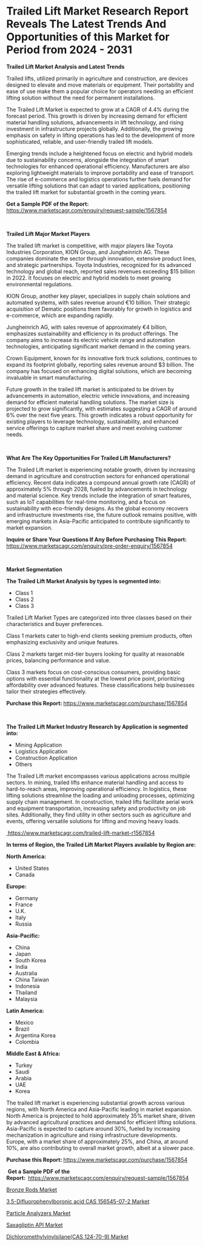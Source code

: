 <p><h1>Trailed Lift Market Research Report Reveals The Latest Trends And Opportunities of this Market for Period from 2024 - 2031</h1></p><p><strong>Trailed Lift Market Analysis and Latest Trends</strong></p>
<p><p>Trailed lifts, utilized primarily in agriculture and construction, are devices designed to elevate and move materials or equipment. Their portability and ease of use make them a popular choice for operators needing an efficient lifting solution without the need for permanent installations.</p><p>The Trailed Lift Market is expected to grow at a CAGR of 4.4% during the forecast period. This growth is driven by increasing demand for efficient material handling solutions, advancements in lift technology, and rising investment in infrastructure projects globally. Additionally, the growing emphasis on safety in lifting operations has led to the development of more sophisticated, reliable, and user-friendly trailed lift models.</p><p>Emerging trends include a heightened focus on electric and hybrid models due to sustainability concerns, alongside the integration of smart technologies for enhanced operational efficiency. Manufacturers are also exploring lightweight materials to improve portability and ease of transport. The rise of e-commerce and logistics operations further fuels demand for versatile lifting solutions that can adapt to varied applications, positioning the trailed lift market for substantial growth in the coming years.</p></p>
<p><strong>Get a Sample PDF of the Report:&nbsp;</strong> <a href="https://www.marketscagr.com/enquiry/request-sample/1567854">https://www.marketscagr.com/enquiry/request-sample/1567854</a></p>
<p>&nbsp;</p>
<p><strong>Trailed Lift Major Market Players</strong></p>
<p><p>The trailed lift market is competitive, with major players like Toyota Industries Corporation, KION Group, and Jungheinrich AG. These companies dominate the sector through innovation, extensive product lines, and strategic partnerships. Toyota Industries, recognized for its advanced technology and global reach, reported sales revenues exceeding $15 billion in 2022. It focuses on electric and hybrid models to meet growing environmental regulations.</p><p>KION Group, another key player, specializes in supply chain solutions and automated systems, with sales revenue around €10 billion. Their strategic acquisition of Dematic positions them favorably for growth in logistics and e-commerce, which are expanding rapidly.</p><p>Jungheinrich AG, with sales revenue of approximately €4 billion, emphasizes sustainability and efficiency in its product offerings. The company aims to increase its electric vehicle range and automation technologies, anticipating significant market demand in the coming years.</p><p>Crown Equipment, known for its innovative fork truck solutions, continues to expand its footprint globally, reporting sales revenue around $3 billion. The company has focused on enhancing digital solutions, which are becoming invaluable in smart manufacturing.</p><p>Future growth in the trailed lift market is anticipated to be driven by advancements in automation, electric vehicle innovations, and increasing demand for efficient material handling solutions. The market size is projected to grow significantly, with estimates suggesting a CAGR of around 6% over the next five years. This growth indicates a robust opportunity for existing players to leverage technology, sustainability, and enhanced service offerings to capture market share and meet evolving customer needs.</p></p>
<p>&nbsp;</p>
<p><strong>What Are The Key Opportunities For Trailed Lift Manufacturers?</strong></p>
<p><p>The Trailed Lift market is experiencing notable growth, driven by increasing demand in agriculture and construction sectors for enhanced operational efficiency. Recent data indicates a compound annual growth rate (CAGR) of approximately 5% through 2028, fueled by advancements in technology and material science. Key trends include the integration of smart features, such as IoT capabilities for real-time monitoring, and a focus on sustainability with eco-friendly designs. As the global economy recovers and infrastructure investments rise, the future outlook remains positive, with emerging markets in Asia-Pacific anticipated to contribute significantly to market expansion.</p></p>
<p><strong>Inquire or Share Your Questions If Any Before Purchasing This Report:</strong> <a href="https://www.marketscagr.com/enquiry/pre-order-enquiry/1567854">https://www.marketscagr.com/enquiry/pre-order-enquiry/1567854</a></p>
<p>&nbsp;</p>
<p><strong>Market Segmentation</strong></p>
<p><strong>The Trailed Lift Market Analysis by types is segmented into:</strong></p>
<p><ul><li>Class 1</li><li>Class 2</li><li>Class 3</li></ul></p>
<p><p>Trailed Lift Market Types are categorized into three classes based on their characteristics and buyer preferences. </p><p>Class 1 markets cater to high-end clients seeking premium products, often emphasizing exclusivity and unique features. </p><p>Class 2 markets target mid-tier buyers looking for quality at reasonable prices, balancing performance and value. </p><p>Class 3 markets focus on cost-conscious consumers, providing basic options with essential functionality at the lowest price point, prioritizing affordability over advanced features. These classifications help businesses tailor their strategies effectively.</p></p>
<p><strong>Purchase this Report:&nbsp;</strong><a href="https://www.marketscagr.com/purchase/1567854">https://www.marketscagr.com/purchase/1567854</a></p>
<p>&nbsp;</p>
<p><strong>The Trailed Lift Market Industry Research by Application is segmented into:</strong></p>
<p><ul><li>Mining Application</li><li>Logistics Application</li><li>Construction Application</li><li>Others</li></ul></p>
<p><p>The Trailed Lift market encompasses various applications across multiple sectors. In mining, trailed lifts enhance material handling and access to hard-to-reach areas, improving operational efficiency. In logistics, these lifting solutions streamline the loading and unloading processes, optimizing supply chain management. In construction, trailed lifts facilitate aerial work and equipment transportation, increasing safety and productivity on job sites. Additionally, they find utility in other sectors such as agriculture and events, offering versatile solutions for lifting and moving heavy loads.</p></p>
<p><a href="https://www.marketscagr.com/trailed-lift-market-r1567854">&nbsp;https://www.marketscagr.com/trailed-lift-market-r1567854</a></p>
<p><strong>In terms of Region, the Trailed Lift Market Players available by Region are:</strong></p>
<p>
    <p> <strong> North America: </strong>
        <ul>
            <li>United States</li>
            <li>Canada</li>
        </ul>
        </p> 
    <p> <strong> Europe: </strong>
        <ul>
            <li>Germany</li>
            <li>France</li>
            <li>U.K.</li>
            <li>Italy</li>
            <li>Russia</li>
        </ul>
        </p> 
    <p> <strong> Asia-Pacific: </strong>
        <ul>
            <li>China</li>
            <li>Japan</li>
            <li>South Korea</li>
            <li>India</li>
            <li>Australia</li>
            <li>China Taiwan</li>
            <li>Indonesia</li>
            <li>Thailand</li>
            <li>Malaysia</li>
        </ul>
        </p> 
    <p> <strong> Latin America: </strong>
        <ul>
            <li>Mexico</li>
            <li>Brazil</li>
            <li>Argentina Korea</li>
            <li>Colombia</li>
        </ul>
        </p> 
    <p> <strong> Middle East & Africa: </strong>
        <ul>
            <li>Turkey</li>
            <li>Saudi</li>
            <li>Arabia</li>
            <li>UAE</li>
            <li>Korea</li>
        </ul>
    </p>
    </p>
<p><p>The trailed lift market is experiencing substantial growth across various regions, with North America and Asia-Pacific leading in market expansion. North America is projected to hold approximately 35% market share, driven by advanced agricultural practices and demand for efficient lifting solutions. Asia-Pacific is expected to capture around 30%, fueled by increasing mechanization in agriculture and rising infrastructure developments. Europe, with a market share of approximately 25%, and China, at around 10%, are also contributing to overall market growth, albeit at a slower pace.</p></p>
<p><strong>Purchase this Report: </strong><a href="https://www.marketscagr.com/purchase/1567854">https://www.marketscagr.com/purchase/1567854</a></p>
<p>&nbsp;<strong>Get a Sample PDF of the Report:&nbsp;&nbsp;</strong><a href="https://www.marketscagr.com/enquiry/request-sample/1567854">https://www.marketscagr.com/enquiry/request-sample/1567854</a></p>
<p><strong></strong></p>
<p><p><a href="https://www.linkedin.com/pulse/global-bronze-rods-market-trends-forecasts-strategic-analysis-4kume?trackingId=iwit3DgbRdW22Thi0SExOA%3D%3D">Bronze Rods Market</a></p><p><a href="https://medium.com/@vlcostes/why-should-you-invest-in-3-5-difluorophenylboronic-acid-cas-156545-07-2-d6c42f31878a">3,5-Difluorophenylboronic acid CAS 156545-07-2 Market</a></p><p><a href="https://www.linkedin.com/pulse/particle-analyzers-market-size-growing-cagr-141-report-covers-jsnke?trackingId=UYzkKJ%2FySYKCdbu13f%2BPgw%3D%3D">Particle Analyzers Market</a></p><p><a href="https://issuu.com/reportprime-2/docs/saxagliptin-api-market-size-2030.pp_5ec90fa60001cb">Saxagliptin API Market</a></p><p><a href="https://medium.com/@vlcostes/global-dichloromethylvinylsilane-cas-124-70-9-market-sector-2024-2031-market-metrics-and-08db423f3d71?postPublishedType=repub">Dichloromethylvinylsilane(CAS 124-70-9) Market</a></p></p>